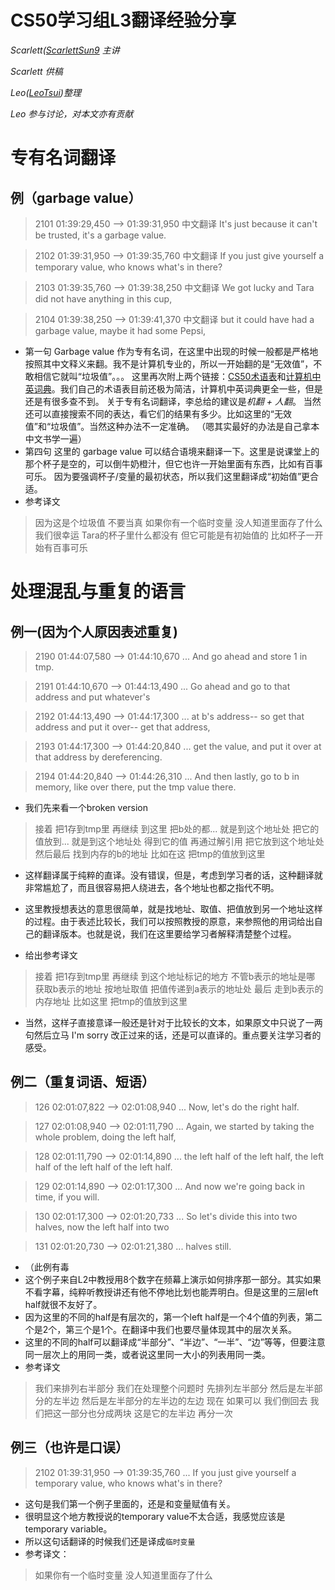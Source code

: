 ﻿# CS50学习组L3翻译经验分享

_Scarlett([ScarlettSun9](https://github.com/ScarlettSun9) 主讲_

_Scarlett 供稿_

_Leo([LeoTsui](https://www.github.com/LeoTsui))整理_

_Leo 参与讨论，对本文亦有贡献_

# 专有名词翻译

## 例（garbage value）

> 2101
01:39:29,450 --> 01:39:31,950
中文翻译
It's just because it can't be trusted, it's a garbage value.

> 2102
01:39:31,950 --> 01:39:35,760
中文翻译
If you just give yourself a temporary value, who knows what's in there?

> 2103
01:39:35,760 --> 01:39:38,250
中文翻译
We got lucky and Tara did not have anything in this cup,

> 2104
01:39:38,250 --> 01:39:41,370
中文翻译
but it could have had a garbage value, maybe it had some Pepsi,


* 第一句
Garbage value 作为专有名词，在这里中出现的时候一般都是严格地按照其中文释义来翻。我不是计算机专业的，所以一开始翻的是“无效值”，不敢相信它就叫“垃圾值”。。。
这里再次附上两个链接：[CS50术语表](https://github.com/athena-xcy/CS50-Study-Group/blob/master/translation-group/Glossary.md)和[计算机中英词典](https://github.com/athena-xcy/CS50-Study-Group/blob/master/translation-group/cs-dictionary.textile)。我们自己的术语表目前还极为简洁，计算机中英词典更全一些，但是还是有很多查不到。
关于专有名词翻译，李总给的建议是*机翻 + 人翻*。
当然还可以直接搜索不同的表达，看它们的结果有多少。比如这里的“无效值”和“垃圾值”。当然这种办法不一定准确。
（嗯其实最好的办法是自己拿本中文书学一遍）
* 第四句
这里的 garbage value 可以结合语境来翻译一下。这里是说课堂上的那个杯子是空的，可以倒牛奶橙汁，但它也许一开始里面有东西，比如有百事可乐。
因为要强调杯子/变量的最初状态，所以我们这里翻译成“初始值”更合适。
* 参考译文
> 因为这是个垃圾值 不要当真
如果你有一个临时变量 没人知道里面存了什么
我们很幸运 Tara的杯子里什么都没有
但它可能是有初始值的 比如杯子一开始有百事可乐

# 处理混乱与重复的语言

## 例一(因为个人原因表述重复)
> 2190
01:44:07,580 --> 01:44:10,670
...
And go ahead and store 1 in tmp.

> 2191
01:44:10,670 --> 01:44:13,490
...
Go ahead and go to that address and put whatever's

> 2192
01:44:13,490 --> 01:44:17,300
...
at b's address-- so get that address and put it over-- get that address,

> 2193
01:44:17,300 --> 01:44:20,840
...
get the value, and put it over at that address by dereferencing.

> 2194
01:44:20,840 --> 01:44:26,310
...
And then lastly, go to b in memory, like over there, put the tmp value there.

* 我们先来看一个broken version

> 接着 把1存到tmp里
再继续 到这里 把b处的都...
就是到这个地址处 把它的值放到...
就是到这个地址处 得到它的值 再通过解引用 把它放到这个地址处
然后最后 找到内存的b的地址 比如在这 把tmp的值放到这里

* 这样翻译属于纯粹的直译。没有错误，但是，考虑到学习者的话，这种翻译就非常尴尬了，而且很容易把人绕进去，各个地址也都之指代不明。

* 这里教授想表达的意思很简单，就是找地址、取值、把值放到另一个地址这样的过程。由于表述比较长，我们可以按照教授的原意，来参照他的用词给出自己的翻译版本。也就是说，我们在这里要给学习者解释清楚整个过程。

* 给出参考译文

> 接着 把1存到tmp里
再继续 到这个地址标记的地方
不管b表示的地址是哪 获取b表示的地址
按地址取值 把值传递到a表示的地址处
最后 走到b表示的内存地址 比如这里 把tmp的值放到这里

* 当然，这样子直接意译一般还是针对于比较长的文本，如果原文中只说了一两句然后立马 I'm sorry 改正过来的话，还是可以直译的。重点要关注学习者的感受。

## 例二（重复词语、短语）

> 126
02:01:07,822 --> 02:01:08,940
...
Now, let's do the right half.

> 127
02:01:08,940 --> 02:01:11,790
...
Again, we started by taking the whole problem, doing the left half,

> 128
02:01:11,790 --> 02:01:14,890
...
the left half of the left half, the left half of the left half of the left half.

> 129
02:01:14,890 --> 02:01:17,300
...
And now we're going back in time, if you will.

> 130
02:01:17,300 --> 02:01:20,733
...
So let's divide this into two halves, now the left half into two

> 131
02:01:20,730 --> 02:01:21,380
...
halves still.

* （此例有毒
* 这个例子来自L2中教授用8个数字在频幕上演示如何排序那一部分。其实如果不看字幕，纯粹听教授讲还有他不停地比划也能弄明白。但是这里的三层left half就很不友好了。
* 因为这里的不同的half是有层次的，第一个left half是一个4个值的列表，第二个是2个，第三个是1个。在翻译中我们也要尽量体现其中的层次关系。
* 这里的不同的half可以翻译成“半部分”、“半边”、“一半”、“边”等等，但要注意同一层次上的用同一类，或者说这里同一大小的列表用同一类。
* 参考译文

> 我们来排列右半部分
我们在处理整个问题时 先排列左半部分
然后是左半部分的左半边 然后是左半部分的左半边的左边
现在 如果可以 我们倒回去
我们把这一部分也分成两块 这是它的左半边
再分一次

## 例三（也许是口误）

> 2102
01:39:31,950 --> 01:39:35,760
...
If you just give yourself a temporary value, who knows what's in there?

* 这句是我们第一个例子里面的，还是和变量赋值有关。
* 很明显这个地方教授说的temporary value不太合适，我感觉应该是 temporary variable。
* 所以这句话翻译的时候我们还是译成`临时变量`
* 参考译文：

> 如果你有一个临时变量 没人知道里面存了什么
